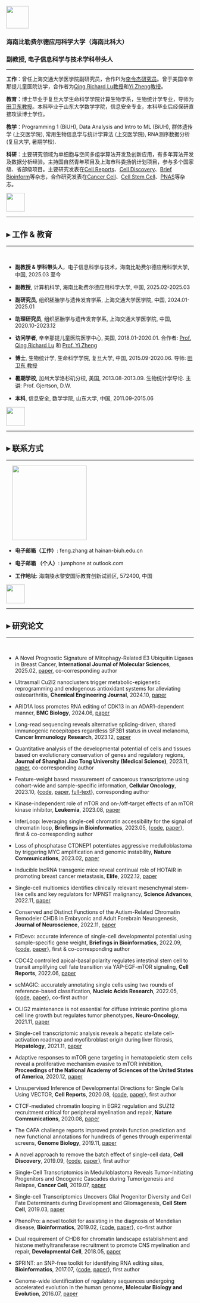 <p float="left">
<img src="https://fzhang.bioinfo-lab.com/img/biuh_logo.jpg" height="60">
</p>

### 海南比勒费尔德应用科学大学（海南比科大）
### 副教授, 电子信息科学与技术学科带头人

---------------------------------------


**工作**：曾任上海交通大学医学院副研究员，合作PI为[李令杰研究员](https://www.shsmu.edu.cn/cbmsen/info/1072/1301.htm)。曾于美国辛辛那提儿童医院访学，合作者为[Qing Richard Lu教授](https://www.cincinnatichildrens.org/bio/l/qing-richard-lu)和[Yi Zheng教授](https://www.cincinnatichildrens.org/bio/z/yi-zheng)。

**教育**：博士毕业于复旦大学生命科学学院计算生物学系，生物统计学专业，导师为[田卫东教授](https://life.fudan.edu.cn/9f/60/c31283a368480/page.htm)。本科毕业于山东大学数学学院，信息安全专业，本科毕业后经保研直接攻读博士学位。

**教学**：Programming 1 (BiUH), Data Analysis and Intro to ML (BiUH), 群体遗传学 (上交医学院), 常用生物信息学与统计学算法 (上交医学院), RNA测序数据分析 (复旦大学, 暑期学校).

**科研**：主要研究领域为单细胞与空间多组学算法开发及创新应用，有多年算法开发及数据分析经验。主持国自然青年项目及上海市科委扬帆计划项目，参与多个国家级、省部级项目。主要研究发表在[Cell Reports](https://doi.org/10.1016/j.celrep.2021.110009)、[Cell Discovery](https://doi.org/10.1038/s41421-019-0114-x)、[Brief Bioinform](https://doi.org/10.1093/bib/bbad166)等杂志，合作研究发表在[Cancer Cell](https://doi.org/10.1016/j.ccell.2019.07.009)、[Cell Stem Cell](https://doi.org/10.1016/j.stem.2019.03.006)、[PNAS](https://www.pnas.org/content/118/1/e2020102118)等杂志。


<img src="https://fzhang.bioinfo-lab.com/img/white.png" height="50">

---------------------------------------

## ▸ 工作 & 教育

---------------------------------------

&nbsp;&nbsp;

* **副教授 & 学科带头人**，电子信息科学与技术，海南比勒费尔德应用科学大学, 中国, 2025.03 至今

* **副教授**, 计算机科学, 海南比勒费尔德应用科学大学, 中国, 2025.02-2025.03

* **副研究员**, 组织胚胎学与遗传发育学系, 上海交通大学医学院, 中国, 2024.01-2025.01

* **助理研究员**, 组织胚胎学与遗传发育学系, 上海交通大学医学院, 中国, 2020.10-2023.12

* **访问学者**, 辛辛那提儿童医院医学中心, 美国, 2018.01-2020.01. 合作者: [Prof. Qing Richard Lu](https://www.cincinnatichildrens.org/bio/l/qing-richard-lu) 和 [Prof. Yi Zheng](https://www.cincinnatichildrens.org/bio/z/yi-zheng)

* **博士**, 生物统计学, 生命科学学院, 复旦大学, 中国, 2015.09-2020.06. 导师: [田卫东 教授](https://life.fudan.edu.cn/9f/60/c31283a368480/page.htm)

* **暑期学校**, 加州大学洛杉矶分校, 美国, 2013.08-2013.09. 生物统计学导论. 主讲: Prof. Gjertson, D.W.

* **本科**, 信息安全, 数学学院, 山东大学, 中国, 2011.09-2015.06 

<img src="https://fzhang.bioinfo-lab.com/img/white.png" height="50">

---------------------------------------

## ▸ 联系方式

---------------------------------------

&nbsp;&nbsp;&nbsp;&nbsp;<img src="https://fzhang.bioinfo-lab.com/img/email_logo.png" width="200">

* **电子邮箱（工作）**: feng.zhang at hainan-biuh.edu.cn

* **电子邮箱 （个人）**: jumphone at outlook.com 

* **工作地址**: 海南陵水黎安国际教育创新试验区, 572400, 中国

<img src="https://fzhang.bioinfo-lab.com/img/white.png" height="50">

---------------------------------------

## ▸ 研究论文

---------------------------------------

&nbsp;&nbsp;

  * A Novel Prognostic Signature of Mitophagy-Related E3 Ubiquitin Ligases in Breast Cancer, **International Journal of Molecular Sciences**, 2025.02, [paper](https://doi.org/10.3390/ijms26041551), co-corresponding author

  * Ultrasmall Cu2I2 nanoclusters trigger metabolic-epigenetic reprogramming and endogenous antioxidant systems for alleviating osteoarthritis, **Chemical Engineering Journal**, 2024.10, [paper](https://doi.org/10.1016/j.cej.2024.154568)
  
  * ARID1A loss promotes RNA editing of CDK13 in an ADAR1-dependent manner, **BMC Biology**, 2024.06, [paper](https://doi.org/10.1186/s12915-024-01927-9)

  * Long-read sequencing reveals alternative splicing-driven, shared immunogenic neoepitopes regardless SF3B1 status in uveal melanoma, **Cancer Immunology Research**, 2023.12, [paper](https://doi.org/10.1158/2326-6066.cir-23-0083)

  * Quantitative analysis of the developmental potential of cells and tissues based on evolutionary conservation of genes and regulatory regions, **Journal of Shanghai Jiao Tong University (Medical Science)**, 2023.11, [paper](https://xuebao.shsmu.edu.cn/CN/10.3969/j.issn.1674-8115.2023.11.006), co-corresponding author

  * Feature-weight based measurement of cancerous transcriptome using cohort-wide and sample-specific information, **Cellular Oncology**, 2023.10, {[code](https://github.com/jumphone/FWP), [paper](https://doi.org/10.1007/s13402-023-00879-6), [full-text](https://rdcu.be/dn9I1)}, corresponding author
  
  * Kinase-independent role of mTOR and on-/off-target effects of an mTOR kinase inhibitor, **Leukemia**, 2023.08, [paper](https://doi.org/10.1038/s41375-023-01987-w)

  * InferLoop: leveraging single-cell chromatin accessibility for the signal of chromatin loop, **Briefings in Bioinformatics**, 2023.05, {[code](https://github.com/jumphone/InferLoop), [paper](https://doi.org/10.1093/bib/bbad166)}, first & co-corresponding author
  
  * Loss of phosphatase CTDNEP1 potentiates aggressive medulloblastoma by triggering MYC amplification and genomic instability, **Nature Communications**, 2023.02, [paper](https://doi.org/10.1038/s41467-023-36400-8)
  
  * Inducible lncRNA transgenic mice reveal continual role of HOTAIR in promoting breast cancer metastasis, **Elife**, 2022.12, [paper](https://doi.org/10.7554/elife.79126)
  
  * Single-cell multiomics identifies clinically relevant mesenchymal stem-like cells and key regulators for MPNST malignancy, **Science Advances**, 2022.11, [paper](https://doi.org/10.1126/sciadv.abo5442)
  
  * Conserved and Distinct Functions of the Autism-Related Chromatin Remodeler CHD8 in Embryonic and Adult Forebrain Neurogenesis, **Journal of Neuroscience**, 2022.11, [paper](https://doi.org/10.1523/JNEUROSCI.2400-21.2022)

  * FitDevo: accurate inference of single-cell developmental potential using sample-specific gene weight, **Briefings in Bioinformatics**, 2022.09, {[code](https://github.com/jumphone/FitDevo), [paper](https://doi.org/10.1093/bib/bbac293)}, first & co-corresponding author
  
  * CDC42 controlled apical-basal polarity regulates intestinal stem cell to transit amplifying cell fate transition via YAP-EGF-mTOR signaling, **Cell Reports**, 2022.06, [paper](https://doi.org/10.1016/j.celrep.2021.110009)

  * scMAGIC: accurately annotating single cells using two rounds of reference-based classification, **Nucleic Acids Research**, 2022.05, {[code](https://github.com/TianLab-Bioinfo/scMAGIC), [paper](https://doi.org/10.1093/nar/gkab1275)}, co-first author

  * OLIG2 maintenance is not essential for diffuse intrinsic pontine glioma cell line growth but regulates tumor phenotypes, **Neuro-Oncology**, 2021.11, [paper](https://doi.org/10.1093/neuonc/noab016)

  * Single-cell transcriptomic analysis reveals a hepatic stellate cell-activation roadmap and myofibroblast origin during liver fibrosis, **Hepatology**, 2021.11, [paper](https://doi.org/10.1002/hep.31987)

  * Adaptive responses to mTOR gene targeting in hematopoietic stem cells reveal a proliferative mechanism evasive to mTOR inhibition, **Proceedings of the National Academy of Sciences of the United States of America**, 2020.12, [paper](https://www.pnas.org/content/118/1/e2020102118)

  * Unsupervised Inference of Developmental Directions for Single Cells Using VECTOR, **Cell Reports**, 2020.08, {[code](https://github.com/jumphone/Vector), [paper](https://doi.org/10.1016/j.celrep.2020.108069)}, first author
 
  * CTCF-mediated chromatin looping in EGR2 regulation and SUZ12 recruitment critical for peripheral myelination and repair, **Nature Communications**, 2020.08, [paper](https://doi.org/10.1038/s41467-020-17955-2)

  * The CAFA challenge reports improved protein function prediction and new functional annotations for hundreds of genes through experimental screens, **Genome Biology**, 2019.11, [paper](https://doi.org/10.1186/s13059-019-1835-8)

  * A novel approach to remove the batch effect of single-cell data, **Cell Discovery**, 2019.09, {[code](https://github.com/jumphone/BEER), [paper](https://doi.org/10.1038/s41421-019-0114-x)}, first author

  * Single-Cell Transcriptomics in Medulloblastoma Reveals Tumor-Initiating Progenitors and Oncogenic Cascades during Tumorigenesis and Relapse, **Cancer Cell**, 2019.07, [paper](https://doi.org/10.1016/j.ccell.2019.07.009)

  * Single-cell Transcriptomics Uncovers Glial Progenitor Diversity and Cell Fate Determinants during Development and Gliomagenesis, **Cell Stem Cell**, 2019.03, [paper](https://doi.org/10.1016/j.stem.2019.03.006)

  * PhenoPro: a novel toolkit for assisting in the diagnosis of Mendelian disease, **Bioinformatics**, 2019.02, {[code](https://github.com/jumphone/PhenoPro), [paper](https://doi.org/10.1093/bioinformatics/btz100)}, co-first author

  * Dual requirement of CHD8 for chromatin landscape establishment and histone methyltransferase recruitment to promote CNS myelination and repair, **Developmental Cell**, 2018.05, [paper](https://doi.org/10.1016/j.devcel.2018.05.022)

  * SPRINT: an SNP-free toolkit for identifying RNA editing sites, **Bioinformatics**, 2017.07, {[code](https://github.com/jumphone/SPRINT), [paper](https://doi.org/10.1093/bioinformatics/btx473)}, first author
    
  * Genome-wide identification of regulatory sequences undergoing accelerated evolution in the human genome, **Molecular Biology and Evolution**, 2016.07, [paper](https://doi.org/10.1093/molbev/msw128)


